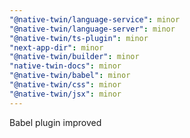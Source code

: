 ```yaml
---
"@native-twin/language-service": minor
"@native-twin/language-server": minor
"@native-twin/ts-plugin": minor
"next-app-dir": minor
"@native-twin/builder": minor
"native-twin-docs": minor
"@native-twin/babel": minor
"@native-twin/css": minor
"@native-twin/jsx": minor
---
```


Babel plugin improved
